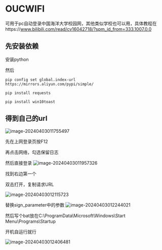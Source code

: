 ﻿# OUCWIFI

可用于pc自动登录中国海洋大学校园网，其他类似学校也可以用，具体教程在https://www.bilibili.com/read/cv16042718/?spm_id_from=333.1007.0.0

## 先安装依赖

安装python

然后

```shell
pip config set global.index-url https://mirrors.aliyun.com/pypi/simple/

pip install requests

pip install win10toast 
```



## 得到自己的url

![image-20240403011755497](https://github.com/tt1bt/OUCWIFI/assets/128199547/2799386b-1e5d-4066-aa58-361a86e00fb9)

先在上网登录页按F12

再点击网络，勾选保留日志

然后直接登录
![image-20240403011957326](https://github.com/tt1bt/OUCWIFI/assets/128199547/f06dd78c-7147-4e59-974a-8900ef3caddf)


找到右边第一个

双击打开，复制请求URL

![image-20240403012115723](https://github.com/tt1bt/OUCWIFI/assets/128199547/86ee17ac-30bb-4cf2-b3a5-bbbf494c215b)

替换sign_parameter中的参数
![image-20240403012244021](https://github.com/tt1bt/OUCWIFI/assets/128199547/950082e3-fe38-49f6-a282-cabbdac0c060)

然后写个bat放在C:\ProgramData\Microsoft\Windows\Start Menu\Programs\Startup

开机自运行就行


![image-20240403012406481](https://github.com/tt1bt/OUCWIFI/assets/128199547/149f5276-6fb5-4a56-aab1-a3b88b9c7eb3)

